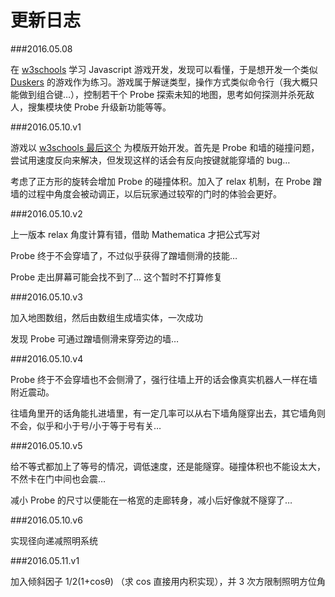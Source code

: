 
更新日志
======

###2016.05.08

在 [w3schools](http://www.w3schools.com/games/default.asp) 学习 Javascript 游戏开发，发现可以看懂，于是想开发一个类似 [Duskers](http://search.bilibili.com/all?keyword=duskers) 的游戏作为练习。游戏属于解谜类型，操作方式类似命令行（我大概只能做到组合键…），控制若干个 Probe 探索未知的地图，思考如何探测并杀死敌人，搜集模块使 Probe 升级新功能等等。


###2016.05.10.v1

游戏以 [w3schools 最后这个](http://www.w3schools.com/games/game_movement.asp) 为模版开始开发。首先是 Probe 和墙的碰撞问题，尝试用速度反向来解决，但发现这样的话会有反向按键就能穿墙的 bug…

考虑了正方形的旋转会增加 Probe 的碰撞体积。加入了 relax 机制，在 Probe 蹭墙的过程中角度会被动调正，以后玩家通过较窄的门时的体验会更好。


###2016.05.10.v2

上一版本 relax 角度计算有错，借助 Mathematica 才把公式写对

Probe 终于不会穿墙了，不过似乎获得了蹭墙侧滑的技能…

Probe 走出屏幕可能会找不到了… 这个暂时不打算修复


###2016.05.10.v3

加入地图数组，然后由数组生成墙实体，一次成功

发现 Probe 可通过蹭墙侧滑来穿旁边的墙…


###2016.05.10.v4

Probe 终于不会穿墙也不会侧滑了，强行往墙上开的话会像真实机器人一样在墙附近震动。

往墙角里开的话角能扎进墙里，有一定几率可以从右下墙角隧穿出去，其它墙角则不会，似乎和小于号/小于等于号有关…


###2016.05.10.v5

给不等式都加上了等号的情况，调低速度，还是能隧穿。碰撞体积也不能设太大，不然卡在门中间也会震…

减小 Probe 的尺寸以便能在一格宽的走廊转身，减小后好像就不隧穿了…


###2016.05.10.v6

实现径向递减照明系统


###2016.05.11.v1

加入倾斜因子 1/2(1+cosθ) （求 cos 直接用内积实现），并 3 次方限制照明方位角



